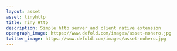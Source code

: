 ```yaml
---
layout: asset
asset: tinyhttp
title: Tiny Http
description: Simple http server and client native extension
opengraph_image: https://www.defold.com/images/asset-nohero.jpg
twitter_image: https://www.defold.com/images/asset-nohero.jpg
---
```


